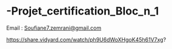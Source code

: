 # -Projet_certification_Bloc_n_1
Email : Soufiane7.zemrani@gmail.com

https://share.vidyard.com/watch/ph9U6dWoXHgoK45h61V7xg?
